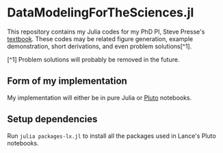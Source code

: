# DataModelingForTheSciences.jl

This repository contains my Julia codes for my PhD PI, Steve Presse's [textbook](https://www.cambridge.org/core/books/data-modeling-for-the-sciences/61C0E9959A38442F715287A0E2057BAA). These codes may be related figure generation, example demonstration, short derivations, and even problem solutions[^1].

[^1] Problem solutions will probably be removed in the future.

## Form of my implementation

My implementation will either be in pure Julia or [Pluto](https://plutojl.org/) notebooks.

## Setup dependencies

Run `julia packages-lx.jl` to install all the packages used in Lance's Pluto notebooks.
